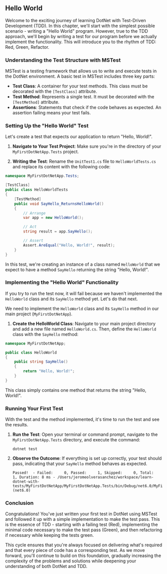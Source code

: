 ## Hello World

Welcome to the exciting journey of learning DotNet with Test-Driven Development (TDD). In this chapter, we'll start with the simplest possible scenario - writing a "Hello World" program. However, true to the TDD approach, we'll begin by writing a test for our program before we actually implement the functionality. This will introduce you to the rhythm of TDD: Red, Green, Refactor.

### Understanding the Test Structure with MSTest

MSTest is a testing framework that allows us to write and execute tests in the DotNet environment. A basic test in MSTest includes three key parts:

- **Test Class**: A container for your test methods. This class must be decorated with the `[TestClass]` attribute.
- **Test Method**: Represents a single test. It must be decorated with the `[TestMethod]` attribute.
- **Assertions**: Statements that check if the code behaves as expected. An assertion failing means your test fails.

### Setting Up the "Hello World" Test

Let's create a test that expects our application to return "Hello, World!".

1. **Navigate to Your Test Project**: Make sure you're in the directory of your `MyFirstDotNetApp.Tests` project.

2. **Writing the Test**: Rename the `UnitTest1.cs` file to `HelloWorldTests.cs` and replace its content with the following code:

```csharp
namespace MyFirstDotNetApp.Tests;

[TestClass]
public class HelloWorldTests
{
    [TestMethod]
    public void SayHello_ReturnsHelloWorld()
    {
        // Arrange
        var app = new HelloWorld();

        // Act
        string result = app.SayHello();

        // Assert
        Assert.AreEqual("Hello, World!", result);
    }
}
```

In this test, we're creating an instance of a class named `HelloWorld` that we expect to have a method `SayHello` returning the string "Hello, World!".

### Implementing the "Hello World" Functionality

If you try to run the test now, it will fail because we haven't implemented the `HelloWorld` class and its `SayHello` method yet. Let's do that next.

We need to implement the `HelloWorld` class and its `SayHello` method in our main project (`MyFirstDotNetApp`).

1. **Create the HelloWorld Class**: Navigate to your main project directory and add a new file named `HelloWorld.cs`. Then, define the `HelloWorld` class with the `SayHello` method:

```csharp
namespace MyFirstDotNetApp;

public class HelloWorld
{
    public string SayHello()
    {
        return "Hello, World!";
    }
}
```

This class simply contains one method that returns the string "Hello, World!".

### Running Your First Test

With the test and the method implemented, it's time to run the test and see the results.

1. **Run the Test**: Open your terminal or command prompt, navigate to the `MyFirstDotNetApp.Tests` directory, and execute the command:
   ```
   dotnet test
   ```
2. **Observe the Outcome**: If everything is set up correctly, your test should pass, indicating that your `SayHello` method behaves as expected.

   ```
   Passed!  - Failed:     0, Passed:     1, Skipped:     0, Total:     1, Duration: 8 ms - /Users/jeromeolverasanchez/workspace/learn-dotnet-with-tests/MyFirstDotNetApp/MyFirstDotNetApp.Tests/bin/Debug/net6.0/MyFirstDotNetApp.Tests.dll (net6.0)
   ```

### Conclusion

Congratulations! You've just written your first test in DotNet using MSTest and followed it up with a simple implementation to make the test pass. This is the essence of TDD - starting with a failing test (Red), implementing the minimal code necessary to make the test pass (Green), and then refactoring if necessary while keeping the tests green.

This cycle ensures that you're always focused on delivering what's required and that every piece of code has a corresponding test. As we move forward, you'll continue to build on this foundation, gradually increasing the complexity of the problems and solutions while deepening your understanding of both DotNet and TDD.
